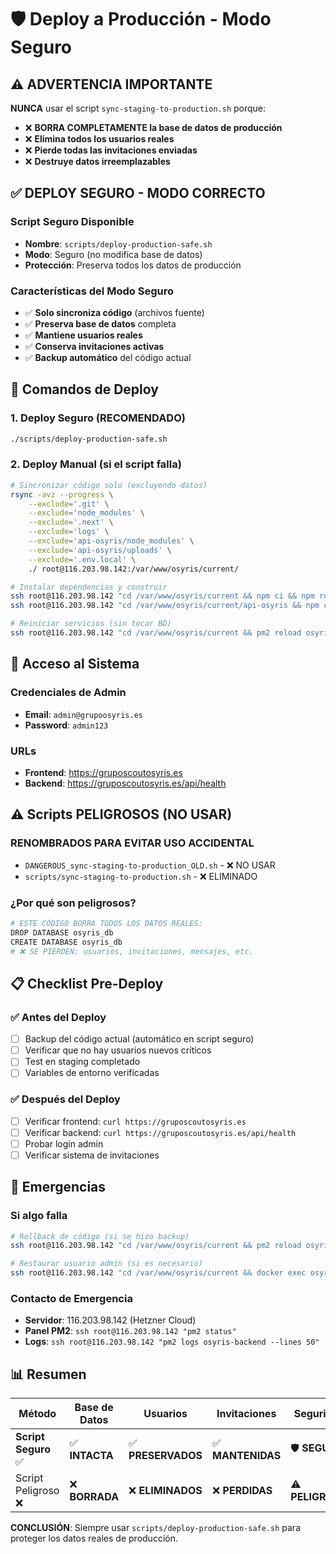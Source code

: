 # 🛡️ Deploy a Producción - Modo Seguro

## ⚠️ ADVERTENCIA IMPORTANTE

**NUNCA** usar el script `sync-staging-to-production.sh` porque:
- ❌ **BORRA COMPLETAMENTE la base de datos de producción**
- ❌ **Elimina todos los usuarios reales**
- ❌ **Pierde todas las invitaciones enviadas**
- ❌ **Destruye datos irreemplazables**

## ✅ DEPLOY SEGURO - MODO CORRECTO

### Script Seguro Disponible
- **Nombre**: `scripts/deploy-production-safe.sh`
- **Modo**: Seguro (no modifica base de datos)
- **Protección**: Preserva todos los datos de producción

### Características del Modo Seguro
- ✅ **Solo sincroniza código** (archivos fuente)
- ✅ **Preserva base de datos** completa
- ✅ **Mantiene usuarios reales**
- ✅ **Conserva invitaciones activas**
- ✅ **Backup automático** del código actual

## 🚀 Comandos de Deploy

### 1. Deploy Seguro (RECOMENDADO)
```bash
./scripts/deploy-production-safe.sh
```

### 2. Deploy Manual (si el script falla)
```bash
# Sincronizar código solo (excluyendo datos)
rsync -avz --progress \
    --exclude='.git' \
    --exclude='node_modules' \
    --exclude='.next' \
    --exclude='logs' \
    --exclude='api-osyris/node_modules' \
    --exclude='api-osyris/uploads' \
    --exclude='.env.local' \
    ./ root@116.203.98.142:/var/www/osyris/current/

# Instalar dependencias y construir
ssh root@116.203.98.142 "cd /var/www/osyris/current && npm ci && npm run build"
ssh root@116.203.98.142 "cd /var/www/osyris/current/api-osyris && npm ci"

# Reiniciar servicios (sin tocar BD)
ssh root@116.203.98.142 "cd /var/www/osyris/current && pm2 reload osyris-backend && pm2 reload osyris-frontend"
```

## 🔐 Acceso al Sistema

### Credenciales de Admin
- **Email**: `admin@grupoosyris.es`
- **Password**: `admin123`

### URLs
- **Frontend**: https://gruposcoutosyris.es
- **Backend**: https://gruposcoutosyris.es/api/health

## ⚠️ Scripts PELIGROSOS (NO USAR)

### RENOMBRADOS PARA EVITAR USO ACCIDENTAL
- `DANGEROUS_sync-staging-to-production_OLD.sh` - ❌ NO USAR
- `scripts/sync-staging-to-production.sh` - ❌ ELIMINADO

### ¿Por qué son peligrosos?
```bash
# ESTE CÓDIGO BORRA TODOS LOS DATOS REALES:
DROP DATABASE osyris_db
CREATE DATABASE osyris_db
# ❌ SE PIERDEN: usuarios, invitaciones, mensajes, etc.
```

## 📋 Checklist Pre-Deploy

### ✅ Antes del Deploy
- [ ] Backup del código actual (automático en script seguro)
- [ ] Verificar que no hay usuarios nuevos críticos
- [ ] Test en staging completado
- [ ] Variables de entorno verificadas

### ✅ Después del Deploy
- [ ] Verificar frontend: `curl https://gruposcoutosyris.es`
- [ ] Verificar backend: `curl https://gruposcoutosyris.es/api/health`
- [ ] Probar login admin
- [ ] Verificar sistema de invitaciones

## 🚨 Emergencias

### Si algo falla
```bash
# Rollback de código (si se hizo backup)
ssh root@116.203.98.142 "cd /var/www/osyris/current && pm2 reload osyris-backend osyris-frontend"

# Restaurar usuario admin (si es necesario)
ssh root@116.203.98.142 "cd /var/www/osyris/current && docker exec osyris-db psql -U osyris_user -d osyris_db -c \"UPDATE usuarios SET contraseña = '\$2b\$10\$iRhoY40GorcB/Qlp9fcTSeYXhZ2EBqFHCGJlQO1srfG27qGdhzbnS' WHERE email = 'admin@grupoosyris.es';\""
```

### Contacto de Emergencia
- **Servidor**: 116.203.98.142 (Hetzner Cloud)
- **Panel PM2**: `ssh root@116.203.98.142 "pm2 status"`
- **Logs**: `ssh root@116.203.98.142 "pm2 logs osyris-backend --lines 50"`

## 📊 Resumen

| Método | Base de Datos | Usuarios | Invitaciones | Seguridad |
|--------|---------------|----------|---------------|-----------|
| **Script Seguro** ✅ | ✅ **INTACTA** | ✅ **PRESERVADOS** | ✅ **MANTENIDAS** | 🛡️ **SEGURO** |
| Script Peligroso ❌ | ❌ **BORRADA** | ❌ **ELIMINADOS** | ❌ **PERDIDAS** | ⚠️ **PELIGROSO** |

**CONCLUSIÓN**: Siempre usar `scripts/deploy-production-safe.sh` para proteger los datos reales de producción.